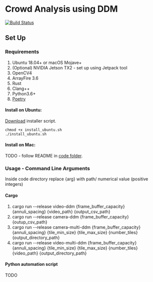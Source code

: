 # Crowd Analysis using DDM

[![Build Status](https://travis-ci.com/jordanosborn/MastersProject.svg?token=2eJkyoJzDLeBMdiGDz2x&branch=master)](https://travis-ci.com/jordanosborn/MastersProject)
## Set Up
### Requirements
1. Ubuntu 18.04+ or macOS Mojave+
1. (Optional) NVIDIA Jetson TX2 - set up using Jetpack tool
1. OpenCV4
1. ArrayFire 3.6
1. Rust
1. Clang++
1. Python3.6+
1. [Poetry](https://github.com/sdispater/poetry)
#### Install on Ubuntu:
[Download](https://github.com/jordanosborn/CrowdAnalysisDDM/raw/master/install_ubuntu.sh) installer script.

    chmod +x install_ubuntu.sh
    ./install_ubuntu.sh
#### Install on Mac:
TODO - follow README in [code folder](code/README.md).
### Usage - Command Line Arguments

Inside code directory replace {arg} with path/ numerical value (positive integers)

#### Cargo
1. cargo run --release video-ddm {frame_buffer_capacity} {annuli_spacing} {video_path} {output_csv_path}
1. cargo run --release camera-ddm {frame_buffer_capacity} {outup_csv_path}
1. cargo run --release camera-multi-ddm {frame_buffer_capacity} {annuli_spacing} {tile_min_size} {tile_max_size} {number_tiles} {output_directory_path}
1. cargo run --release video-multi-ddm {frame_buffer_capacity} {annuli_spacing} {tile_min_size} {tile_max_size} {number_tiles} {video_path} {output_directory_path}

#### Python automation script
TODO
